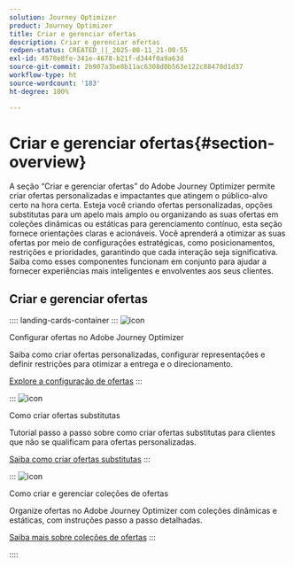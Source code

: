 ```yaml
---
solution: Journey Optimizer
product: Journey Optimizer
title: Criar e gerenciar ofertas
description: Criar e gerenciar ofertas
redpen-status: CREATED_||_2025-08-11_21-00-55
exl-id: 4578e8fe-341e-4678-b21f-d344f0a9a63d
source-git-commit: 2b907a3be8b11ac6308d0b563e122c88478d1d37
workflow-type: ht
source-wordcount: '183'
ht-degree: 100%

---
```


# Criar e gerenciar ofertas{#section-overview}

A seção “Criar e gerenciar ofertas” do Adobe Journey Optimizer permite criar ofertas personalizadas e impactantes que atingem o público-alvo certo na hora certa. Esteja você criando ofertas personalizadas, opções substitutas para um apelo mais amplo ou organizando as suas ofertas em coleções dinâmicas ou estáticas para gerenciamento contínuo, esta seção fornece orientações claras e acionáveis. Você aprenderá a otimizar as suas ofertas por meio de configurações estratégicas, como posicionamentos, restrições e prioridades, garantindo que cada interação seja significativa. Saiba como esses componentes funcionam em conjunto para ajudar a fornecer experiências mais inteligentes e envolventes aos seus clientes.

## Criar e gerenciar ofertas

:::: landing-cards-container
:::
![icon](https://cdn.experienceleague.adobe.com/icons/gear.svg?lang=pt-BR)

Configurar ofertas no Adobe Journey Optimizer

Saiba como criar ofertas personalizadas, configurar representações e definir restrições para otimizar a entrega e o direcionamento.

[Explore a configuração de ofertas](configure-offers-landing-page.md)
:::

:::
![icon](https://cdn.experienceleague.adobe.com/icons/circle-play.svg?lang=pt-BR)

Como criar ofertas substitutas

Tutorial passo a passo sobre como criar ofertas substitutas para clientes que não se qualificam para ofertas personalizadas.

[Saiba como criar ofertas substitutas](../using/offers/offer-library/creating-fallback-offers.md)
:::

:::
![icon](https://cdn.experienceleague.adobe.com/icons/list-check.svg?lang=pt-BR)

Como criar e gerenciar coleções de ofertas

Organize ofertas no Adobe Journey Optimizer com coleções dinâmicas e estáticas, com instruções passo a passo detalhadas.

[Saiba mais sobre coleções de ofertas](../using/offers/offer-library/creating-collections.md)
:::

::::
